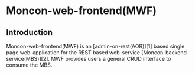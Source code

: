 # Moncon-web-frontend(MWF)

## Introduction

Moncon-web-frontend(MWF) is an [admin-on-rest(AOR)][1] based
single page web-application for the REST based web-service
[Moncon-backend-service(MBS)][2]. MWF provides
users a general CRUD interface to consume the MBS.
